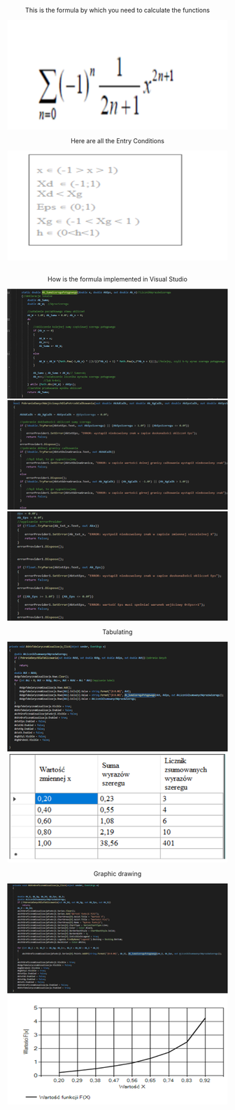 <div align="center">
  <p>This is the formula by which you need to calculate the functions</p>
  <img src="Img/Def.png" width="600" height="250" title="hover text">
  <p>Here are all the Entry Conditions</p>
  <img src="Img/W.png" width="600" height="250" alt="C#">
</div>
</br>
<div align="center">
  <p>How is the formula implemented in Visual Studio</p>
  <img src="Img/ASum.png" width="600" height="250" alt="C#">
  <img src="Img/Q.png" width="600" height="250" alt="C#">
  <img src="Img/QWE.png" width="600" height="250" alt="C#">
  <p>Tabulating</p>
  <img src="Img/TableCode.png" width="600" height="250" alt="C#">
  <img src="Img/Table.png" width="600" height="250" alt="C#">
  <p>Graphic drawing</p>
  <img src="Img/GrafikCode.png" width="600" height="250" alt="C#">
  <img src="Img/Graf.png" width="600" height="250" alt="C#">
</div>
